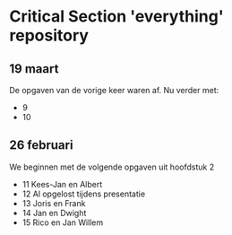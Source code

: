 Critical Section 'everything' repository
==========
## 19 maart
De opgaven van de vorige keer waren af. Nu verder met:
* 9
* 10

## 26 februari
We beginnen met de volgende opgaven uit hoofdstuk 2
* 11 Kees-Jan en Albert
* 12 Al opgelost tijdens presentatie
* 13 Joris en Frank
* 14 Jan en Dwight
* 15 Rico en Jan Willem
